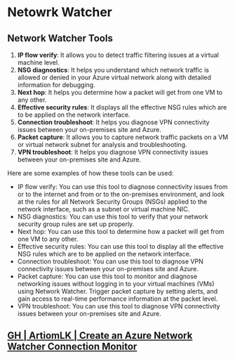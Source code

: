 # Netowrk Watcher

## Network Watcher Tools

1. **IP flow verify**: It allows you to detect traffic filtering issues at a virtual machine level.
2. **NSG diagnostics**: It helps you understand which network traffic is allowed or denied in your Azure virtual network along with detailed information for debugging.
3. **Next hop**: It helps you determine how a packet will get from one VM to any other.
4. **Effective security rules**: It displays all the effective NSG rules which are to be applied on the network interface.
5. **Connection troubleshoot**: It helps you diagnose VPN connectivity issues between your on-premises site and Azure.
6. **Packet capture**: It allows you to capture network traffic packets on a VM or virtual network subnet for analysis and troubleshooting.
7. **VPN troubleshoot**: It helps you diagnose VPN connectivity issues between your on-premises site and Azure.

Here are some examples of how these tools can be used:
- IP flow verify: You can use this tool to diagnose connectivity issues from or to the internet and from or to the on-premises environment, and look at the rules for all Network Security Groups (NSGs) applied to the network interface, such as a subnet or virtual machine NIC.
- NSG diagnostics: You can use this tool to verify that your network security group rules are set up properly.
- Next hop: You can use this tool to determine how a packet will get from one VM to any other.
- Effective security rules: You can use this tool to display all the effective NSG rules which are to be applied on the network interface.
- Connection troubleshoot: You can use this tool to diagnose VPN connectivity issues between your on-premises site and Azure.
- Packet capture: You can use this tool to monitor and diagnose networking issues without logging in to your virtual machines (VMs) using Network Watcher. Trigger packet capture by setting alerts, and gain access to real-time performance information at the packet level.
- VPN troubleshoot: You can use this tool to diagnose VPN connectivity issues between your on-premises site and Azure.

## [GH | ArtiomLK | Create an Azure Network Watcher Connection Monitor][1]

[1]: https://github.com/ArtiomLK/commands/blob/main/ps/readme.md#create-an-azure-network-watcher-connection-monitor